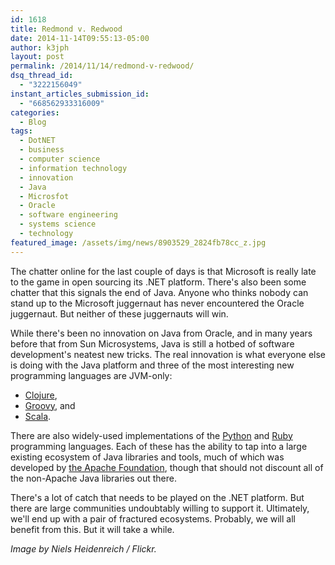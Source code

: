 ```yaml
---
id: 1618
title: Redmond v. Redwood
date: 2014-11-14T09:55:13-05:00
author: k3jph
layout: post
permalink: /2014/11/14/redmond-v-redwood/
dsq_thread_id:
  - "3222156049"
instant_articles_submission_id:
  - "668562933316009"
categories:
  - Blog
tags:
  - DotNET
  - business
  - computer science
  - information technology
  - innovation
  - Java
  - Microsfot
  - Oracle
  - software engineering
  - systems science
  - technology
featured_image: /assets/img/news/8903529_2824fb78cc_z.jpg
---
```


The chatter online for the last couple of days is that Microsoft is really late to the game in open sourcing its .NET platform.  There's also been some chatter that this signals the end of Java.  Anyone who thinks nobody can stand up to the Microsoft juggernaut has never encountered the Oracle juggernaut.  But neither of these juggernauts will win.

While there's been no innovation on Java from Oracle, and in many years before that from Sun Microsystems, Java is still a hotbed of software development's neatest new tricks.  The real innovation is what everyone else is doing with the Java platform and three of the most interesting new programming languages are JVM-only:

* [Clojure](http://clojure.org/),
* [Groovy](http://groovy-lang.org/), and
* [Scala](http://www.scala-lang.org/).

There are also widely-used implementations of the [Python](http://www.jython.org) and [Ruby](http://www.jruby.org/) programming languages.  Each of these has the ability to tap into a large existing ecosystem of Java libraries and tools, much of which was developed by [the Apache Foundation](http://www.apache.org), though that should not discount all of the non-Apache Java libraries out there.

There's a lot of catch that needs to be played on the .NET platform.  But there are large communities undoubtably willing to support it.  Ultimately, we'll end up with a pair of fractured ecosystems.  Probably, we will all benefit from this.  But it will take a while.

_Image by Niels Heidenreich / Flickr._
